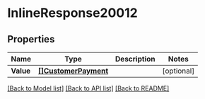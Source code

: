 # InlineResponse20012

## Properties

Name | Type | Description | Notes
------------ | ------------- | ------------- | -------------
**Value** | [**[]CustomerPayment**](customerPayment.md) |  | [optional] 

[[Back to Model list]](../README.md#documentation-for-models) [[Back to API list]](../README.md#documentation-for-api-endpoints) [[Back to README]](../README.md)


